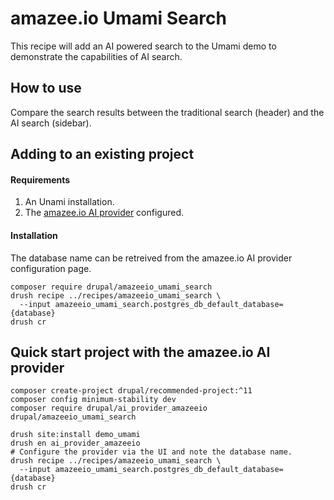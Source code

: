 # amazee.io Umami Search

This recipe will add an AI powered search to the Umami demo to demonstrate the capabilities of AI search.

## How to use
Compare the search results between the traditional search (header) and the AI search (sidebar).

## Adding to an existing project

#### Requirements
1. An Unami installation.
2. The [amazee.io AI provider](https://www.drupal.org/project/ai_provider_amazeeio) configured.

#### Installation
The database name can be retreived from the amazee.io AI provider configuration page.
```shell
composer require drupal/amazeeio_umami_search
drush recipe ../recipes/amazeeio_umami_search \
  --input amazeeio_umami_search.postgres_db_default_database={database}
drush cr
```

## Quick start project with the amazee.io AI provider
```shell
composer create-project drupal/recommended-project:^11
composer config minimum-stability dev
composer require drupal/ai_provider_amazeeio drupal/amazeeio_umami_search

drush site:install demo_umami
drush en ai_provider_amazeeio
# Configure the provider via the UI and note the database name.
drush recipe ../recipes/amazeeio_umami_search \
  --input amazeeio_umami_search.postgres_db_default_database={database}
drush cr
```
